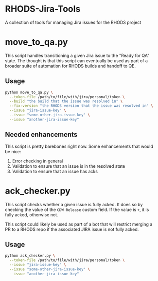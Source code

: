 # RHODS-Jira-Tools

A collection of tools for managing Jira issues for the RHODS project

# move_to_qa.py

This script handles transitioning a given Jira issue to the "Ready for QA"
state. The thought is that this script can eventually be used as part of
a broader suite of automation for RHODS builds and handoff to QE.

## Usage

```bash
python move_to_qa.py \
  --token-file /path/to/file/with/jira/personal/token \
  --build "the build that the issue was resolved in" \
  --fix-version "the RHODS version that the issue was resolved in" \
  --issue "jira-issue-key" \
  --issue "some-other-jira-issue-key" \
  --issue "another-jira-issue-key"
```

## Needed enhancements

This script is pretty barebones right now. Some enhancements that
would be nice:

1. Error checking in general
2. Validation to ensure that an issue is in the resolved state
3. Validation to ensure that an issue has acks

# ack_checker.py

This script checks whether a given issue is fully acked. It does so by checking
the value of the `CDW Release` custom field. If the value is `+`, it is fully
acked, otherwise not.

This script could likely be used as part of a bot that will restrict merging a
PR to a RHODS repo if the associated JIRA issue is not fully acked.

## Usage

```bash
python ack_checker.py \
  --token-file /path/to/file/with/jira/personal/token \
  --issue "jira-issue-key" \
  --issue "some-other-jira-issue-key" \
  --issue "another-jira-issue-key"
```
